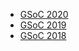 - [GSoC 2020](https://github.com/neovim/neovim/wiki/GSoC-2020-Ideas)
- [GSoC 2019](https://github.com/neovim/neovim/wiki/GSoC-2019-Ideas)
- [GSoC 2018](https://github.com/neovim/neovim/wiki/GSoC-2018-Ideas)
